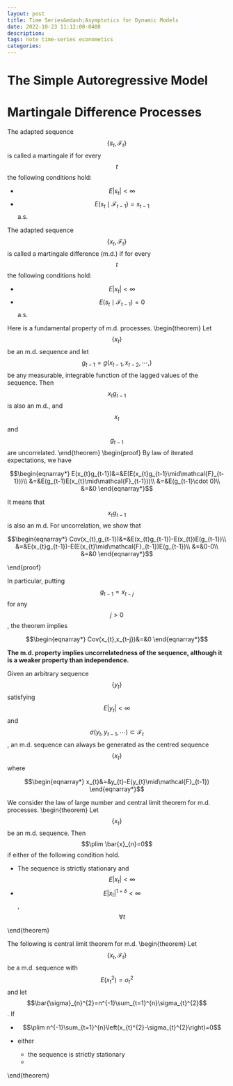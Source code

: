 ```yaml
---
layout: post
title: Time Series&mdash;Asymptotics for Dynamic Models
date: 2022-10-23 11:12:00-0400
description: 
tags: note time-series econometics
categories: 
---
```


# The Simple Autoregressive Model
# Martingale Difference Processes
The adapted sequence $$\{s_{t},\mathcal{F}_{t}\}$$ is called a martingale if for every $$t$$ the following conditions hold:


- $$E|s_{t}|<\infty$$
- $$E(s_{t}\mid\mathcal{F}_{t-1})=s_{t-1}$$ a.s.



The adapted sequence $$\{x_{t},\mathcal{F}_{t}\}$$ is called a martingale difference (m.d.) if for every $$t$$ the following conditions hold:

- $$E|x_{t}|<\infty$$
- $$E(s_{t}\mid\mathcal{F}_{t-1})=0$$ a.s.



Here is a fundamental property of m.d. processes.
\begin{theorem}
Let $$\{x_{t}\}$$ be an m.d. sequence and let $$g_{t-1}=g(x_{t-1},x_{t-2},\cdots,)$$ be any measurable, integrable function of the lagged values of the sequence. Then $$x_{t}g_{t-1}$$ is also an m.d., and $$x_{t}$$ and $$g_{t-1}$$ are uncorrelated.
\end{theorem}
\begin{proof}
By law of iterated expectations, we have

$$\begin{eqnarray*}
E(x_{t}g_{t-1})&=&E(E(x_{t}g_{t-1}\mid\mathcal{F}_{t-1}))\\
			&=&E(g_{t-1}E(x_{t}\mid\mathcal{F}_{t-1}))\\
			&=&E(g_{t-1}\cdot 0)\\
			&=&0
\end{eqnarray*}$$

It means that $$x_{t}g_{t-1}$$ is also an m.d. For uncorrelation, we show that

$$\begin{eqnarray*}
Cov(x_{t},g_{t-1})&=&E(x_{t}g_{t-1})-E(x_{t})E(g_{t-1})\\
			   &=&E(x_{t}g_{t-1})-E(E(x_{t}\mid\mathcal{F}_{t-1})E(g_{t-1})\\
			  &=&0-0\\
			&=&0
\end{eqnarray*}$$

\end{proof}

In particular, putting $$g_{t-1}=x_{t-j}$$ for any $$j>0$$, the theorem implies 

$$\begin{eqnarray*}
Cov(x_{t},x_{t-j})&=&0
\end{eqnarray*}$$

**The m.d. property implies uncorrelatedness of the sequence, although it is a weaker property than independence.**

Given an arbitrary sequence $$\{y_{t}\}$$ satisfying $$E|y_{t}|<\infty$$ and $$\sigma\left(y_{t},y_{t-1},\cdots\right)\subset \mathcal{F}_{t}$$, an m.d. sequence can always be generated as the centred sequence $$\{x_{t}\}$$ where 

$$\begin{eqnarray*}
x_{t}&=&y_{t}-E(y_{t}\mid\mathcal{F}_{t-1})
\end{eqnarray*}$$


We consider the law of large number and central limit theorem for m.d. processes.
\begin{theorem}
Let $$\{x_{t}\}$$ be an m.d. sequence. Then $$\plim \bar{x}_{n}=0$$ if either of the following condition hold.


- The sequence is strictly stationary and $$E|x_{t}|<\infty$$
- $$E|x_{t}|^{1+\delta}<\infty$$, $$\forall t$$


\end{theorem}

The following is central limit theorem for m.d.
\begin{theorem}
Let $$\{x_{t},\mathcal{F}_{t}\}$$ be a m.d. sequence with $$E(x_{t}^{2})=\sigma_{t}^{2}$$ and let $$\bar{\sigma}_{n}^{2}=n^{-1}\sum_{t=1}^{n}\sigma_{t}^{2}$$. If


-  $$\plim n^{-1}\sum_{t=1}^{n}\left(x_{t}^{2}-\sigma_{t}^{2}\right)=0$$
- either 
	

	- the sequence is strictly stationary
	- 
	



\end{theorem}